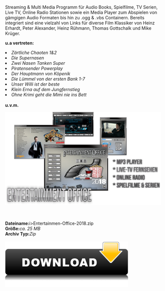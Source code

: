 Streaming & Multi Media Programm für Audio Books, Spielfilme, TV Serien, Live TV, Online Radio Stationen sowie ein Media Player zum Abspielen von gämgigen Audio Formaten bis hin zu .ogg & .vbs Containern. Bereits integriert sind eine vielzahl von Links für diverse Film Klassiker von Heinz Erhardt, Peter Alexander, Heinz Rühmann, Thomas Gottschalk und Mike Krüger. 

<b>u.a vertreten:</b>
<br>
<li><i>Zärtliche Chaoten 1&2</i></li>
<li><i>Die Supernasen</i></li>
<li><i>Zwei Nasen Tanken Super</i></li>
<li><i>Piratensender Powerplay</i></li>
<li><i>Der Hauptmann von Köpenik</i></li>
<li><i>Die Lümmel von der ersten Bank 1-7</i></li>
<li><i>Unser Willi ist der beste</i></li>
<li><i>Klein Erna auf dem Jungfernstieg</i></li>
<li><i>Ohne Krimi geht die Mimi nie ins Bett</i></li>
<br>
<b>u.v.m.</b>


![alt text][logo]

[logo]: Docs/EO2018_Logo3.png

<br>
<br>
<b>Dateiname:</b>i>Entertainmen-Office-2018.zip</i>
<br>
<b>Größe:</b><i>ca. 25 MB</i>
<br>
<b>Archiv Typ:</b><i>Zip</i>
<br>
<br>
<a href="https://github.com/EmuZONE/EnterTainmentOFFICE/raw/master/Zip/Entertainmen-Office-2018.zip"><img src="https://raw.githubusercontent.com/EmuZONE/EnterTainmentOFFICE/master/Docs/download-button-55.png"></img></a>
